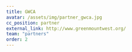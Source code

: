 ```yaml
---
title: GWCA
avatar: /assets/img/partner_gwca.jpg
cc_position: partner
external_link: http://www.greenmountwest.org/
team: "partners"
order: 2
---
```

